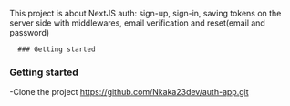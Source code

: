    This project is about NextJS auth: sign-up, sign-in, saving tokens on the server side with middlewares, email verification and reset(email and password) 

      ### Getting started  

   ### Getting started 

   -Clone the project https://github.com/Nkaka23dev/auth-app.git 

